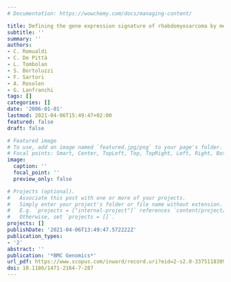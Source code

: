```yaml
---
# Documentation: https://wowchemy.com/docs/managing-content/

title: Defining the gene expression signature of rhabdomyosarcoma by meta-analysis
subtitle: ''
summary: ''
authors:
- C. Romualdi
- C. De Pittà
- L. Tombolan
- S. Bortoluzzi
- F. Sartori
- A. Rosolen
- G. Lanfranchi
tags: []
categories: []
date: '2006-01-01'
lastmod: 2021-04-06T15:49:47+02:00
featured: false
draft: false

# Featured image
# To use, add an image named `featured.jpg/png` to your page's folder.
# Focal points: Smart, Center, TopLeft, Top, TopRight, Left, Right, BottomLeft, Bottom, BottomRight.
image:
  caption: ''
  focal_point: ''
  preview_only: false

# Projects (optional).
#   Associate this post with one or more of your projects.
#   Simply enter your project's folder or file name without extension.
#   E.g. `projects = ["internal-project"]` references `content/project/deep-learning/index.md`.
#   Otherwise, set `projects = []`.
projects: []
publishDate: '2021-04-06T13:49:47.572222Z'
publication_types:
- '2'
abstract: ''
publication: '*BMC Genomics*'
url_pdf: https://www.scopus.com/inward/record.uri?eid=2-s2.0-33751183096&doi=10.1186%2f1471-2164-7-287&partnerID=40&md5=ae4d9b75bd1acca9c61983f5ce0cb490
doi: 10.1186/1471-2164-7-287
---
```

